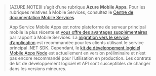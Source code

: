 >[AZURE.NOTE]Il s’agit d’une rubrique **Azure Mobile Apps**. Pour les rubriques relatives à Mobile Services, consultez le [Centre de documentation Mobile Services](/documentation/services/mobile-services/).
>
>App Service Mobile Apps est notre plateforme de serveur principal mobile la plus récente et [vous offre des avantages supplémentaires](app-service-mobile-value-prop-migration-from-mobile-services.md) par rapport à Mobile Services. La [migration vers le service d’application](app-service-mobile-dotnet-backend-migrating-from-mobile-services) est recommandée pour les clients utilisant le service principal .NET SDK. Cependant, le [kit de développement logiciel Mobile Apps Node](https://github.com/azure/azure-mobile-apps-node) est actuellement en version préliminaire et n’est pas encore recommandé pour l’utilisation en production. Les contrats de kit de développement logiciel et API sont susceptibles de changer dans les versions mineures.

<!---HONumber=Nov15_HO4-->